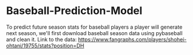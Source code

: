 # Baseball-Prediction-Model
To predict future season stats for baseball players a player will generate next season, we'll first download baseball season data using pybaseball and clean it.
Link to the data: https://www.fangraphs.com/players/shohei-ohtani/19755/stats?position=DH
